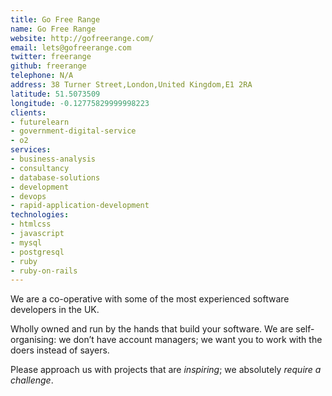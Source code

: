 ```yaml
---
title: Go Free Range
name: Go Free Range
website: http://gofreerange.com/
email: lets@gofreerange.com
twitter: freerange
github: freerange
telephone: N/A
address: 38 Turner Street,London,United Kingdom,E1 2RA
latitude: 51.5073509
longitude: -0.12775829999998223
clients:
- futurelearn
- government-digital-service
- o2
services:
- business-analysis
- consultancy
- database-solutions
- development
- devops
- rapid-application-development
technologies:
- htmlcss
- javascript
- mysql
- postgresql
- ruby
- ruby-on-rails
---
```


We are a co-operative with some of the most experienced software developers in the UK.

Wholly owned and run by the hands that build your software. We are self-organising: we don’t have account managers; we want you to work with the doers instead of sayers.

Please approach us with projects that are _inspiring_; we absolutely _require a challenge_.
